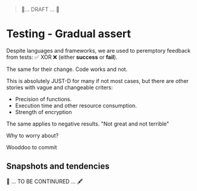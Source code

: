 > 🚧... DRAFT ... 🚧

# Testing - Gradual assert

Despite languages and frameworks, we are used to peremptory feedback from tests: ✅&nbsp;XOR&nbsp;❌ (either **success** or **fail**). 

The same for their change. Code works and not.

This is absolutely JUST-D for many if not most cases, but there are other stories with vague and changeable criters:

- Precision of functions.
- Execution time and other resource consumption.
- Strength of encryption

The same applies to negative results. "Not great and not terrible"

Why to worry about?

Wooddoo to commit

## Snapshots and tendencies

🚧 ... TO BE CONTINURED ... 🖋️
